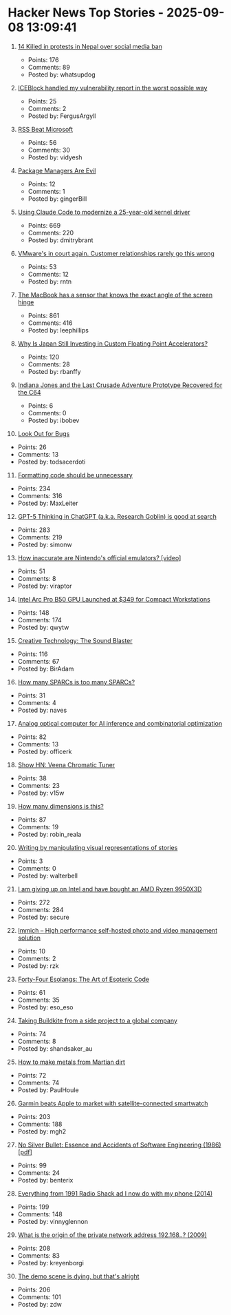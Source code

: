 # Hacker News Top Stories - 2025-09-08 13:09:41

1. [14 Killed in protests in Nepal over social media ban](https://www.tribuneindia.com/news/world/massive-protests-in-nepal-over-social-media-ban/)
   - Points: 176
   - Comments: 89
   - Posted by: whatsupdog

2. [ICEBlock handled my vulnerability report in the worst possible way](https://micahflee.com/iceblock-handled-my-vulnerability-report-in-the-worst-possible-way/)
   - Points: 25
   - Comments: 2
   - Posted by: FergusArgyll

3. [RSS Beat Microsoft](https://buttondown.com/blog/rss-vs-ice)
   - Points: 56
   - Comments: 30
   - Posted by: vidyesh

4. [Package Managers Are Evil](https://www.gingerbill.org/article/2025/09/08/package-managers-are-evil/)
   - Points: 12
   - Comments: 1
   - Posted by: gingerBill

5. [Using Claude Code to modernize a 25-year-old kernel driver](https://dmitrybrant.com/2025/09/07/using-claude-code-to-modernize-a-25-year-old-kernel-driver)
   - Points: 669
   - Comments: 220
   - Posted by: dmitrybrant

6. [VMware's in court again. Customer relationships rarely go this wrong](https://www.theregister.com/2025/09/08/vmware_in_court_opinion/)
   - Points: 53
   - Comments: 12
   - Posted by: rntn

7. [The MacBook has a sensor that knows the exact angle of the screen hinge](https://twitter.com/samhenrigold/status/1964428927159382261)
   - Points: 861
   - Comments: 416
   - Posted by: leephillips

8. [Why Is Japan Still Investing in Custom Floating Point Accelerators?](https://www.nextplatform.com/2025/09/04/why-is-japan-still-investing-in-custom-floating-point-accelerators/)
   - Points: 120
   - Comments: 28
   - Posted by: rbanffy

9. [Indiana Jones and the Last Crusade Adventure Prototype Recovered for the C64](https://www.gamesthatwerent.com/2025/09/indiana-jones-and-the-last-crusade-adventure-prototype-recovered-for-the-commodore-64/)
   - Points: 6
   - Comments: 0
   - Posted by: ibobev

10. [Look Out for Bugs](https://matklad.github.io/2025/09/04/look-for-bugs.html)
   - Points: 26
   - Comments: 13
   - Posted by: todsacerdoti

11. [Formatting code should be unnecessary](https://maxleiter.com/blog/formatting)
   - Points: 234
   - Comments: 316
   - Posted by: MaxLeiter

12. [GPT-5 Thinking in ChatGPT (a.k.a. Research Goblin) is good at search](https://simonwillison.net/2025/Sep/6/research-goblin/)
   - Points: 283
   - Comments: 219
   - Posted by: simonw

13. [How inaccurate are Nintendo's official emulators? [video]](https://www.youtube.com/watch?v=oYjYmSniQyM)
   - Points: 51
   - Comments: 8
   - Posted by: viraptor

14. [Intel Arc Pro B50 GPU Launched at $349 for Compact Workstations](https://www.guru3d.com/story/intel-arc-pro-b50-gpu-launched-at-for-compact-workstations/)
   - Points: 148
   - Comments: 174
   - Posted by: qwytw

15. [Creative Technology: The Sound Blaster](https://www.abortretry.fail/p/the-story-of-creative-technology)
   - Points: 116
   - Comments: 67
   - Posted by: BirAdam

16. [How many SPARCs is too many SPARCs?](https://thejpster.org.uk/blog/blog-2025-08-20/)
   - Points: 31
   - Comments: 4
   - Posted by: naves

17. [Analog optical computer for AI inference and combinatorial optimization](https://www.nature.com/articles/s41586-025-09430-z)
   - Points: 82
   - Comments: 13
   - Posted by: officerk

18. [Show HN: Veena Chromatic Tuner](https://play.google.com/store/apps/details?id=in.magima.digitaltuner&hl=en_US)
   - Points: 38
   - Comments: 23
   - Posted by: v15w

19. [How many dimensions is this?](https://lcamtuf.substack.com/p/how-many-dimensions-is-this)
   - Points: 87
   - Comments: 19
   - Posted by: robin_reala

20. [Writing by manipulating visual representations of stories](https://github.com/m-damien/VisualStoryWriting)
   - Points: 3
   - Comments: 0
   - Posted by: walterbell

21. [I am giving up on Intel and have bought an AMD Ryzen 9950X3D](https://michael.stapelberg.ch/posts/2025-09-07-bye-intel-hi-amd-9950x3d/)
   - Points: 272
   - Comments: 284
   - Posted by: secure

22. [Immich – High performance self-hosted photo and video management solution](https://github.com/immich-app/immich)
   - Points: 10
   - Comments: 2
   - Posted by: rzk

23. [Forty-Four Esolangs: The Art of Esoteric Code](https://spectrum.ieee.org/esoteric-programming-languages-daniel-temkin)
   - Points: 61
   - Comments: 35
   - Posted by: eso_eso

24. [Taking Buildkite from a side project to a global company](https://www.valleyofdoubt.com/p/taking-buildkite-from-a-side-project)
   - Points: 74
   - Comments: 8
   - Posted by: shandsaker_au

25. [How to make metals from Martian dirt](https://www.csiro.au/en/news/All/Articles/2025/August/Metals-out-of-martian-dirt)
   - Points: 72
   - Comments: 74
   - Posted by: PaulHoule

26. [Garmin beats Apple to market with satellite-connected smartwatch](https://www.macrumors.com/2025/09/03/garmin-satellite-smartwatch/)
   - Points: 203
   - Comments: 188
   - Posted by: mgh2

27. [No Silver Bullet: Essence and Accidents of Software Engineering (1986) [pdf]](https://www.cs.unc.edu/techreports/86-020.pdf)
   - Points: 99
   - Comments: 24
   - Posted by: benterix

28. [Everything from 1991 Radio Shack ad I now do with my phone (2014)](https://www.trendingbuffalo.com/life/uncle-steves-buffalo/everything-from-1991-radio-shack-ad-now/)
   - Points: 199
   - Comments: 148
   - Posted by: vinnyglennon

29. [What is the origin of the private network address 192.168.*.*? (2009)](https://lists.ding.net/othersite/isoc-internet-history/2009/oct/msg00000.html)
   - Points: 208
   - Comments: 83
   - Posted by: kreyenborgi

30. [The demo scene is dying, but that's alright](https://www.datagubbe.se/sceneherit/)
   - Points: 206
   - Comments: 101
   - Posted by: zdw

